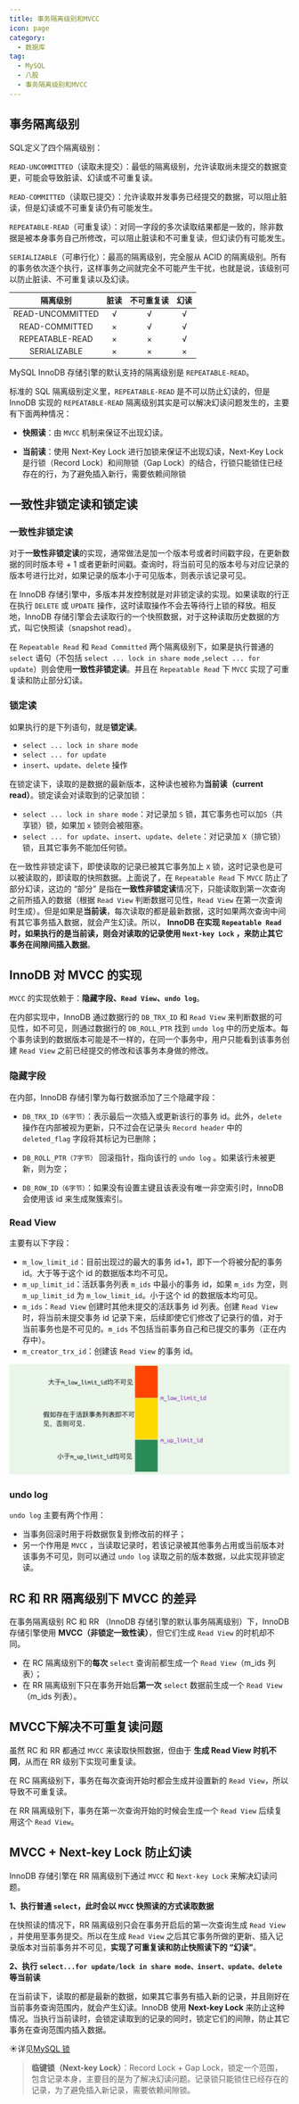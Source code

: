```yaml
---
title: 事务隔离级别和MVCC
icon: page
category:
  - 数据库
tag:
  - MySQL
  - 八股
  - 事务隔离级别和MVCC
---
```


## 事务隔离级别

SQL定义了四个隔离级别：

`READ-UNCOMMITTED`（读取未提交）：最低的隔离级别，允许读取尚未提交的数据变更，可能会导致脏读、幻读或不可重复读。

`READ-COMMITTED`（读取已提交）：允许读取并发事务已经提交的数据，可以阻止脏读，但是幻读或不可重复读仍有可能发生。

`REPEATABLE-READ`（可重复读）：对同一字段的多次读取结果都是一致的，除非数据是被本身事务自己所修改，可以阻止脏读和不可重复读，但幻读仍有可能发生。

`SERIALIZABLE`（可串行化）：最高的隔离级别，完全服从 ACID 的隔离级别。所有的事务依次逐个执行，这样事务之间就完全不可能产生干扰，也就是说，该级别可以防止脏读、不可重复读以及幻读。

<!-- more -->

|     隔离级别     | 脏读 | 不可重复读 | 幻读 |
| :--------------: | :--: | :--------: | :--: |
| READ-UNCOMMITTED |  √   |     √      |  √   |
|  READ-COMMITTED  |  ×   |     √      |  √   |
| REPEATABLE-READ  |  ×   |     ×      |  √   |
|   SERIALIZABLE   |  ×   |     ×      |  ×   |

MySQL InnoDB 存储引擎的默认支持的隔离级别是 `REPEATABLE-READ`。

标准的 SQL 隔离级别定义里，`REPEATABLE-READ` 是不可以防止幻读的，但是 InnoDB 实现的 `REPEATABLE-READ` 隔离级别其实是可以解决幻读问题发生的，主要有下面两种情况：

- **快照读**：由 `MVCC` 机制来保证不出现幻读。

- **当前读**：使用 Next-Key Lock 进行加锁来保证不出现幻读，Next-Key Lock 是行锁（Record Lock）和间隙锁（Gap Lock）的结合，行锁只能锁住已经存在的行，为了避免插入新行，需要依赖间隙锁

## 一致性非锁定读和锁定读

### 一致性非锁定读

对于**一致性非锁定读**的实现，通常做法是加一个版本号或者时间戳字段，在更新数据的同时版本号 + 1 或者更新时间戳。查询时，将当前可见的版本号与对应记录的版本号进行比对，如果记录的版本小于可见版本，则表示该记录可见。

在 InnoDB 存储引擎中，多版本并发控制就是对非锁定读的实现。如果读取的行正在执行 `DELETE` 或 `UPDATE` 操作，这时读取操作不会去等待行上锁的释放。相反地，InnoDB 存储引擎会去读取行的一个快照数据，对于这种读取历史数据的方式，叫它快照读（snapshot read）。

在 `Repeatable Read` 和 `Read Committed` 两个隔离级别下，如果是执行普通的 `select` 语句（不包括 `select ... lock in share mode` ,`select ... for update`）则会使用**一致性非锁定读**。并且在 `Repeatable Read` 下 `MVCC` 实现了可重复读和防止部分幻读。

### 锁定读

如果执行的是下列语句，就是**锁定读**。

- `select ... lock in share mode`
- `select ... for update`
- `insert`、`update`、`delete` 操作

在锁定读下，读取的是数据的最新版本，这种读也被称为**当前读（current read）**。锁定读会对读取到的记录加锁：

- `select ... lock in share mode`：对记录加 `S` 锁，其它事务也可以加`S`（共享锁）锁，如果加 `x` 锁则会被阻塞。
- `select ... for update`、`insert`、`update`、`delete`：对记录加 `X`（排它锁） 锁，且其它事务不能加任何锁。

在一致性非锁定读下，即使读取的记录已被其它事务加上 `X` 锁，这时记录也是可以被读取的，即读取的快照数据。上面说了，在 `Repeatable Read` 下 `MVCC` 防止了部分幻读，这边的 “部分” 是指在**一致性非锁定读**情况下，只能读取到第一次查询之前所插入的数据（根据 `Read View` 判断数据可见性，`Read View` 
在第一次查询时生成）。但是如果是**当前读**，每次读取的都是最新数据，这时如果两次查询中间有其它事务插入数据，就会产生幻读。所以， **InnoDB 在实现 `Repeatable Read` 时，如果执行的是当前读，则会对读取的记录使用 `Next-key Lock` ，来防止其它事务在间隙间插入数据**。

## InnoDB 对 MVCC 的实现

`MVCC` 的实现依赖于：**隐藏字段、`Read View`、`undo log`**。

在内部实现中，InnoDB 通过数据行的 `DB_TRX_ID` 和 `Read View` 来判断数据的可见性，如不可见，则通过数据行的 `DB_ROLL_PTR` 找到 `undo log` 中的历史版本。每个事务读到的数据版本可能是不一样的，在同一个事务中，用户只能看到该事务创建 `Read View` 之前已经提交的修改和该事务本身做的修改。

### 隐藏字段

在内部，InnoDB 存储引擎为每行数据添加了三个隐藏字段：

- `DB_TRX_ID（6字节）`：表示最后一次插入或更新该行的事务 id。此外，`delete` 操作在内部被视为更新，只不过会在记录头 `Record header` 中的 `deleted_flag` 字段将其标记为已删除；

- `DB_ROLL_PTR（7字节）` 回滚指针，指向该行的 `undo log` 。如果该行未被更新，则为空；

- `DB_ROW_ID（6字节）`：如果没有设置主键且该表没有唯一非空索引时，InnoDB 会使用该 id 来生成聚簇索引。

### Read View

主要有以下字段：

- `m_low_limit_id`：目前出现过的最大的事务 id+1，即下一个将被分配的事务 id。大于等于这个 id 的数据版本均不可见。
- `m_up_limit_id`：活跃事务列表 `m_ids` 中最小的事务 id，如果 `m_ids` 为空，则 `m_up_limit_id` 为 `m_low_limit_id`。小于这个 id 的数据版本均可见。
- `m_ids`：`Read View` 创建时其他未提交的活跃事务 id 列表。创建 `Read View`时，将当前未提交事务 id 记录下来，后续即使它们修改了记录行的值，对于当前事务也是不可见的。`m_ids` 不包括当前事务自己和已提交的事务（正在内存中）。
- `m_creator_trx_id`：创建该 `Read View` 的事务 id。

![image-20230529200011975](/markdown/image-20230529200011975.png)

### undo log

`undo log` 主要有两个作用：

- 当事务回滚时用于将数据恢复到修改前的样子；
- 另一个作用是 `MVCC` ，当读取记录时，若该记录被其他事务占用或当前版本对该事务不可见，则可以通过 `undo log` 读取之前的版本数据，以此实现非锁定读。

## RC 和 RR 隔离级别下 MVCC 的差异

在事务隔离级别 RC 和 RR （InnoDB 存储引擎的默认事务隔离级别）下，InnoDB 存储引擎使用 **MVCC（非锁定一致性读）**，但它们生成 `Read View` 的时机却不同。

- 在 RC 隔离级别下的**每次** `select` 查询前都生成一个 `Read View`（m_ids 列表）；
- 在 RR 隔离级别下只在事务开始后**第一次** `select` 数据前生成一个 `Read View`（m_ids 列表）。

## MVCC下解决不可重复读问题

虽然 RC 和 RR 都通过 `MVCC` 来读取快照数据，但由于 **生成 Read View 时机不同**，从而在 RR 级别下实现可重复读。

在 RC 隔离级别下，事务在每次查询开始时都会生成并设置新的 `Read View`，所以导致不可重复读。

在 RR 隔离级别下，事务在第一次查询开始的时候会生成一个 `Read View` 后续复用这个 `Read View`。

## MVCC + Next-key Lock 防止幻读

InnoDB 存储引擎在 RR 隔离级别下通过 `MVCC` 和 `Next-key Lock` 来解决幻读问题。

**1、执行普通 `select`，此时会以 `MVCC` 快照读的方式读取数据**

在快照读的情况下，RR 隔离级别只会在事务开启后的第一次查询生成 `Read View` ，并使用至事务提交。所以在生成 `Read View` 之后其它事务所做的更新、插入记录版本对当前事务并不可见，**实现了可重复读和防止快照读下的 “幻读”**。

**2、执行 `select...for update/lock in share mode、insert、update、delete` 等当前读**

在当前读下，读取的都是最新的数据，如果其它事务有插入新的记录，并且刚好在当前事务查询范围内，就会产生幻读。InnoDB 使用 **Next-key Lock** 来防止这种情况。当执行当前读时，会锁定读取到的记录的同时，锁定它们的间隙，防止其它事务在查询范围内插入数据。

☀️详见[MySQL 锁](https://ylzhong.top/database/1mysql/1mysql.html#mysql-%E9%94%81)

> **临键锁（Next-key Lock）**：Record Lock + Gap Lock，锁定一个范围，包含记录本身，主要目的是为了解决幻读问题。记录锁只能锁住已经存在的记录，为了避免插入新记录，需要依赖间隙锁。
